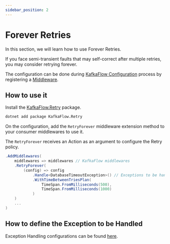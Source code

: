 ```yaml
---
sidebar_position: 2
---
```


# Forever Retries

In this section, we will learn how to use Forever Retries.

If you face semi-transient faults that may self-correct after multiple retries, you may consider retrying forever.

The configuration can be done during [KafkaFlow Configuration](https://farfetch.github.io/kafkaflow/docs/guides/configuration) process by registering a [Middleware](https://farfetch.github.io/kafkaflow/docs/guides/middlewares/).

## How to use it

Install the [KafkaFlow.Retry](https://www.nuget.org/packages/KafkaFlow.Retry) package. 

```bash
dotnet add package KafkaFlow.Retry
```

On the configuration, add the `RetryForever` middleware extension method to your consumer middlewares to use it. 

The `RetryForever` receives an Action as an argument to configure the Retry policy. 
 

```csharp
.AddMiddlewares(
    middlewares => middlewares // KafkaFlow middlewares
    .RetryForever(
        (config) => config
            .Handle<DatabaseTimeoutException>() // Exceptions to be handled
            .WithTimeBetweenTriesPlan(
                TimeSpan.FromMilliseconds(500),
                TimeSpan.FromMilliseconds(1000)
            )
    )
    ...
)
```


## How to define the Exception to be Handled

Exception Handling configurations can be found [here](exception-handling).